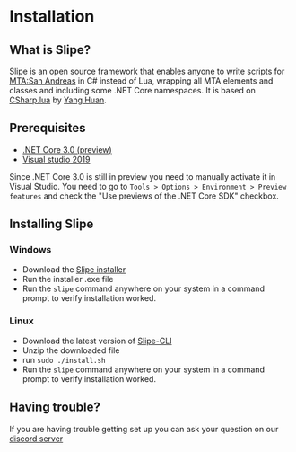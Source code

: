 # Installation

## What is Slipe?

Slipe is an open source framework that enables anyone to write scripts for [MTA:San Andreas](https://multitheftauto.com) in C# instead of Lua, wrapping all MTA elements and classes and including some .NET Core namespaces. It is based on [CSharp.lua](https://github.com/yanghuan/CSharp.lua) by [Yang Huan](https://github.com/yanghuan).

## Prerequisites

* [.NET Core 3.0 (preview)](https://dotnet.microsoft.com/download/dotnet-core/3.0)
* [Visual studio 2019](https://visualstudio.microsoft.com/downloads/)

Since .NET Core 3.0 is still in preview you need to manually activate it in Visual Studio. You need to go to `Tools > Options > Environment > Preview features` and check the "Use previews of the .NET Core SDK" checkbox.

## Installing Slipe

### Windows
* Download the [Slipe installer](/downloads/SlipeInstaller.exe)
* Run the installer .exe file
* Run the `slipe` command anywhere on your system in a command prompt to verify installation worked.

### Linux
* Download the latest version of [Slipe-CLI](/downloads/slipe-linux.zip)
* Unzip the downloaded file
* run `sudo ./install.sh`
* Run the `slipe` command anywhere on your system in a command prompt to verify installation worked.

## Having trouble?

If you are having trouble getting set up you can ask your question on our [discord server](https://discord.gg/NwEK894)